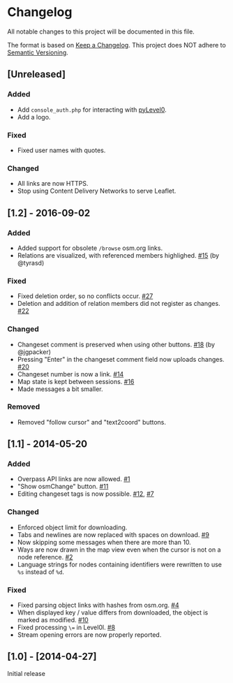 # Changelog
All notable changes to this project will be documented in this file.

The format is based on [Keep a Changelog](https://keepachangelog.com/en/1.0.0/).
This project does NOT adhere to [Semantic Versioning](https://semver.org/spec/v2.0.0.html).

## [Unreleased]

### Added
- Add `console_auth.php` for interacting with [pyLevel0](https://github.com/Zverik/pyLevel0).
- Add a logo.

### Fixed
- Fixed user names with quotes.

### Changed
- All links are now HTTPS.
- Stop using Content Delivery Networks to serve Leaflet.

## [1.2] - 2016-09-02
### Added
- Added support for obsolete `/browse` osm.org links.
- Relations are visualized, with referenced members highlighed. [#15](https://github.com/Zverik/Level0/issues/15)  (by @tyrasd)

### Fixed
- Fixed deletion order, so no conflicts occur. [#27](https://github.com/Zverik/Level0/issues/27)
- Deletion and addition of relation members did not register as changes. [#22](https://github.com/Zverik/Level0/issues/22)

### Changed
- Changeset comment is preserved when using other buttons. [#18](https://github.com/Zverik/Level0/pull/18) (by @jgpacker)
- Pressing "Enter" in the changeset comment field now uploads changes. [#20](https://github.com/Zverik/Level0/issues/20)
- Changeset number is now a link. [#14](https://github.com/Zverik/Level0/issues/14)
- Map state is kept between sessions. [#16](https://github.com/Zverik/Level0/issues/16)
- Made messages a bit smaller.

### Removed
- Removed "follow cursor" and "text2coord" buttons.

## [1.1] - 2014-05-20
### Added
- Overpass API links are now allowed. [#1](https://github.com/Zverik/Level0/issues/1)
- "Show osmChange" button. [#11](https://github.com/Zverik/Level0/issues/11)
- Editing changeset tags is now possible. [#12](https://github.com/Zverik/Level0/issues/12), [#7](https://github.com/Zverik/Level0/issues/7)

### Changed
- Enforced object limit for downloading.
- Tabs and newlines are now replaced with spaces on download. [#9](https://github.com/Zverik/Level0/issues/9)
- Now skipping some messages when there are more than 10.
- Ways are now drawn in the map view even when the cursor is not on a node reference. [#2](https://github.com/Zverik/Level0/issues/2)
- Language strings for nodes containing identifiers were rewritten to use `%s` instead of `%d`.

### Fixed
- Fixed parsing object links with hashes from osm.org. [#4](https://github.com/Zverik/Level0/issues/4)
- When displayed key / value differs from downloaded, the object is marked as modified. [#10](https://github.com/Zverik/Level0/issues/10)
- Fixed processing `\=` in Level0l. [#8](https://github.com/Zverik/Level0/issues/8)
- Stream opening errors are now properly reported.

## [1.0] - [2014-04-27]

Initial release
